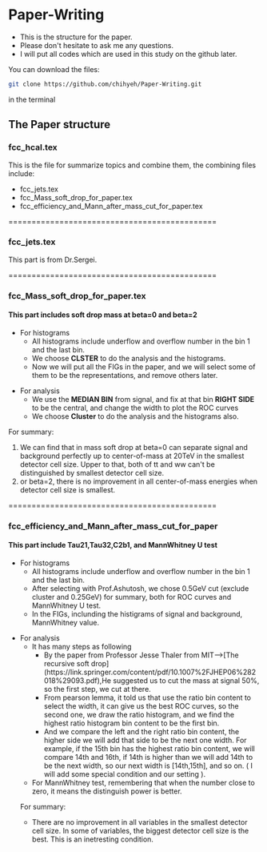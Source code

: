 
# Paper-Writing

* This is the structure for the paper.<br />
* Please don't hesitate to ask me any questions.<br />
* I will put all codes which are used in this study on the github later.<br />

You can download the files:
```bash
git clone https://github.com/chihyeh/Paper-Writing.git
```
in the terminal

## The Paper structure

### fcc_hcal.tex
This is the file for summarize topics and combine them, the combining files include:<br />
* fcc_jets.tex<br />
* fcc_Mass_soft_drop_for_paper.tex<br />
* fcc_efficiency_and_Mann_after_mass_cut_for_paper.tex<br />

=============================================
### fcc_jets.tex
This part is from Dr.Sergei.<br />

=============================================
### fcc_Mass_soft_drop_for_paper.tex 
#### This part includes soft drop mass at beta=0 and beta=2 
<ul>
<li>For histograms
<ul>
<li>All histograms include underflow and overflow number in the bin 1 and the last bin.</li>
<li>We choose <strong>CLSTER</strong> to do the analysis and the histograms.</li>
<li>Now we will put all the FIGs in the paper, and we will select some of them to be the representations, and remove others later.</li>
</ul>
</li>
</ul>

<ul>
<li>For analysis
<ul>
<li>We use the <strong>MEDIAN BIN</strong> from signal, and fix at that bin <strong>RIGHT SIDE</strong> to be the central, and change the width to plot the ROC curves</li>
<li>We choose <strong>Cluster</strong> to do the analysis and the histograms also.</li>
</ul>
</li>
</ul>

For summary:
<ol>
<li>We can find that in mass soft drop at beta=0 can separate signal and background perfectly up to center-of-mass at 20TeV in the smallest detector cell size. Upper to that, both of tt and ww can't be distinguished by smallest detector cell size.</li>
<li>or beta=2, there is no improvement in all center-of-mass energies when detector cell size is smallest.</li>
</ol>

=============================================
### fcc_efficiency_and_Mann_after_mass_cut_for_paper
#### This part include Tau21,Tau32,C2b1, and MannWhitney U test
<ul>
<li>For histograms
<ul>
<li>All histograms include underflow and overflow number in the bin 1 and the last bin.</li>
<li>After selecting with Prof.Ashutosh, we chose 0.5GeV cut (exclude cluster and 0.25GeV) for summary, both for ROC curves and MannWhitney U test.</li>
<li>In the FIGs, inclunding the histigrams of signal and background, MannWhitney value.</li>
</ul>
</li>
</ul>

<ul>
<li>For analysis
<ul>
<li>It has many steps as following
<ul>
<li>By the paper from Professor Jesse Thaler from MIT-->[The recursive soft drop](https://link.springer.com/content/pdf/10.1007%2FJHEP06%282018%29093.pdf),He suggested us to cut the mass at signal 50%, so the first step, we cut at there.</li>
<li>From pearson lemma, it told us that use the ratio bin content to select the width, it can give us the best ROC curves, so the second one, we draw the ratio histogram, and we find the highest ratio histogram bin content to be the first bin.</li>
<li>And we compare the left and the right ratio bin content, the higher side we will add that side to be the next one width. For example, if the 15th bin has the highest ratio bin content, we will compare 14th and 16th, if 14th is higher than we will add 14th to be the next width, so our next width is [14th,15th], and so on. ( I will add some special condition and our setting ).</li>
</ul>
<li>For MannWhitney test, remembering that when the number close to zero, it means the distinguish power is better.</li>
</ul>

For summary: 
* There are no improvement in all variables in the smallest detector cell size. In some of variables, the biggest detector cell size is the best. This is an inetresting condition.<br />



